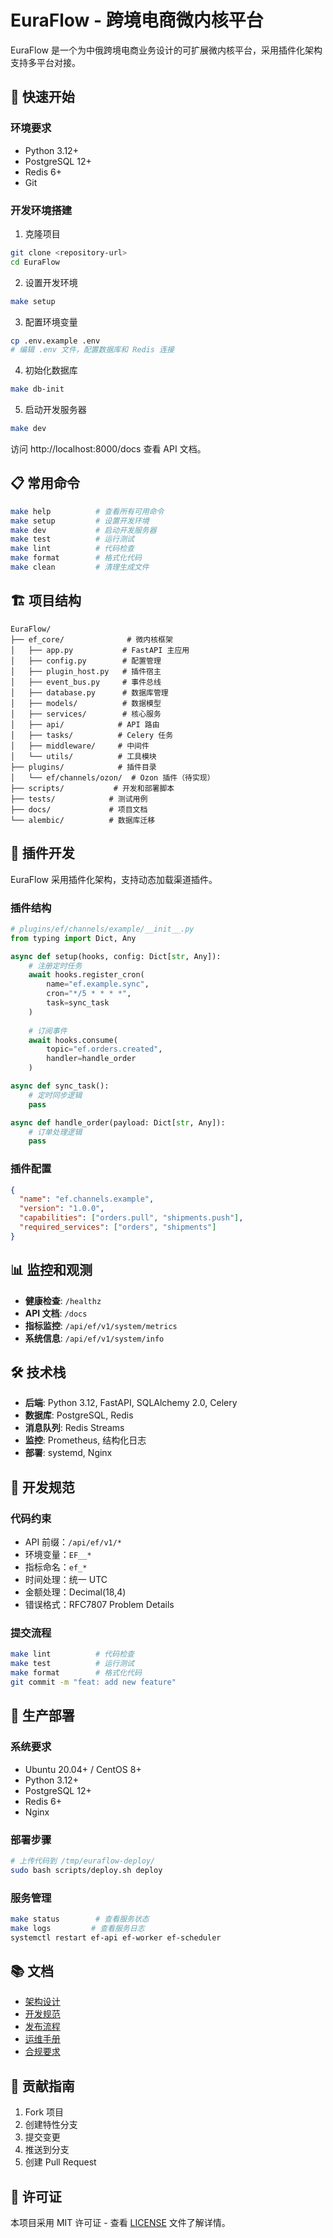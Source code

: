 # EuraFlow - 跨境电商微内核平台

EuraFlow 是一个为中俄跨境电商业务设计的可扩展微内核平台，采用插件化架构支持多平台对接。

## 🚀 快速开始

### 环境要求

- Python 3.12+
- PostgreSQL 12+
- Redis 6+
- Git

### 开发环境搭建

1. 克隆项目
```bash
git clone <repository-url>
cd EuraFlow
```

2. 设置开发环境
```bash
make setup
```

3. 配置环境变量
```bash
cp .env.example .env
# 编辑 .env 文件，配置数据库和 Redis 连接
```

4. 初始化数据库
```bash
make db-init
```

5. 启动开发服务器
```bash
make dev
```

访问 http://localhost:8000/docs 查看 API 文档。

## 📋 常用命令

```bash
make help          # 查看所有可用命令
make setup         # 设置开发环境
make dev           # 启动开发服务器
make test          # 运行测试
make lint          # 代码检查
make format        # 格式化代码
make clean         # 清理生成文件
```

## 🏗️ 项目结构

```
EuraFlow/
├── ef_core/              # 微内核框架
│   ├── app.py           # FastAPI 主应用
│   ├── config.py        # 配置管理
│   ├── plugin_host.py   # 插件宿主
│   ├── event_bus.py     # 事件总线
│   ├── database.py      # 数据库管理
│   ├── models/          # 数据模型
│   ├── services/        # 核心服务
│   ├── api/            # API 路由
│   ├── tasks/          # Celery 任务
│   ├── middleware/     # 中间件
│   └── utils/          # 工具模块
├── plugins/            # 插件目录
│   └── ef/channels/ozon/  # Ozon 插件（待实现）
├── scripts/           # 开发和部署脚本
├── tests/            # 测试用例
├── docs/             # 项目文档
└── alembic/          # 数据库迁移
```

## 🔌 插件开发

EuraFlow 采用插件化架构，支持动态加载渠道插件。

### 插件结构

```python
# plugins/ef/channels/example/__init__.py
from typing import Dict, Any

async def setup(hooks, config: Dict[str, Any]):
    # 注册定时任务
    await hooks.register_cron(
        name="ef.example.sync", 
        cron="*/5 * * * *", 
        task=sync_task
    )
    
    # 订阅事件
    await hooks.consume(
        topic="ef.orders.created", 
        handler=handle_order
    )

async def sync_task():
    # 定时同步逻辑
    pass

async def handle_order(payload: Dict[str, Any]):
    # 订单处理逻辑
    pass
```

### 插件配置

```json
{
  "name": "ef.channels.example",
  "version": "1.0.0",
  "capabilities": ["orders.pull", "shipments.push"],
  "required_services": ["orders", "shipments"]
}
```

## 📊 监控和观测

- **健康检查**: `/healthz`
- **API 文档**: `/docs`
- **指标监控**: `/api/ef/v1/system/metrics`
- **系统信息**: `/api/ef/v1/system/info`

## 🛠️ 技术栈

- **后端**: Python 3.12, FastAPI, SQLAlchemy 2.0, Celery
- **数据库**: PostgreSQL, Redis
- **消息队列**: Redis Streams
- **监控**: Prometheus, 结构化日志
- **部署**: systemd, Nginx

## 📝 开发规范

### 代码约束

- API 前缀：`/api/ef/v1/*`
- 环境变量：`EF__*`
- 指标命名：`ef_*`
- 时间处理：统一 UTC
- 金额处理：Decimal(18,4)
- 错误格式：RFC7807 Problem Details

### 提交流程

```bash
make lint          # 代码检查
make test          # 运行测试
make format        # 格式化代码
git commit -m "feat: add new feature"
```

## 🚀 生产部署

### 系统要求

- Ubuntu 20.04+ / CentOS 8+
- Python 3.12+
- PostgreSQL 12+
- Redis 6+
- Nginx

### 部署步骤

```bash
# 上传代码到 /tmp/euraflow-deploy/
sudo bash scripts/deploy.sh deploy
```

### 服务管理

```bash
make status        # 查看服务状态
make logs         # 查看服务日志
systemctl restart ef-api ef-worker ef-scheduler
```

## 📚 文档

- [架构设计](docs/eura_flow_可插拔框架早期架构设计（修订版）.md)
- [开发规范](docs/eura_flow_codestyle.md)
- [发布流程](docs/eura_flow_release.md)
- [运维手册](docs/eura_flow_operations.md)
- [合规要求](docs/eura_flow_compliance.md)

## 🤝 贡献指南

1. Fork 项目
2. 创建特性分支
3. 提交变更
4. 推送到分支
5. 创建 Pull Request

## 📄 许可证

本项目采用 MIT 许可证 - 查看 [LICENSE](LICENSE) 文件了解详情。